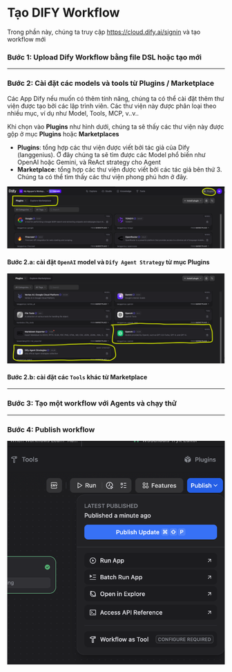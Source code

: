 # Tạo DIFY Workflow

Trong phần này, chúng ta truy cập https://cloud.dify.ai/signin và tạo workflow mới


### Bước 1: Upload Dify Workflow bằng file DSL hoặc tạo mới
<place holder image>

---
### Bước 2: Cài đặt các models và tools từ Plugins / Marketplace
Các App Dify nếu muốn có thêm tính năng, chúng ta có thể cài đặt thêm thư viện được tạo bởi các lập trình viên. Các thư viện này được phân loại theo nhiều mục, ví dụ như Model, Tools, MCP, v..v..

Khi chọn vào **Plugins**  như hình dưới, chúng ta sẽ thấy các thư viện này được gộp ở mục **Plugins** hoặc **Marketplaces**

- **Plugins**: tổng hợp các thư viện được viết bởi tác giả của Dify (langgenius). Ở đây chúng ta sẽ tìm được các Model phổ biến như OpenAI hoặc Gemini, và ReAct strategy cho Agent  
- **Marketplace**: tổng hợp các thư viện được viết bởi các tác giả bên thứ 3. Chúng ta có thể tìm thấy các thư viện phong phú hơn ở đây.  

![alt text](plugins.png)
#### Bước 2.a: cài đặt `OpenAI` model và `Dify Agent Strategy` từ mục **Plugins**

![alt text](plugins_install.png)
  
#### Bước 2.b: cài đặt các `Tools` khác từ **Marketplace**

---
### Bước 3: Tạo một workflow với Agents và chạy thử  

---
### Bước 4: Publish workflow  
![alt text](image-1.png)



